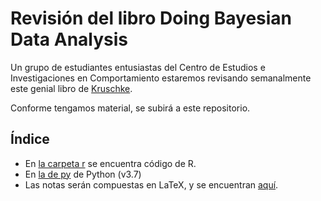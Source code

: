 # Revisión del libro Doing Bayesian Data Analysis

Un grupo de estudiantes entusiastas del Centro de Estudios e Investigaciones en Comportamiento estaremos revisando semanalmente 
este genial libro de [Kruschke](http://www.indiana.edu/~kruschke/DoingBayesianDataAnalysis/).

Conforme tengamos material, se subirá a este repositorio.

## Índice

- En [la carpeta r](r/) se encuentra código de R.
- En [la de py](py/) de Python (v3.7)
- Las notas serán compuestas en LaTeX, y se encuentran [aquí](tex/).
